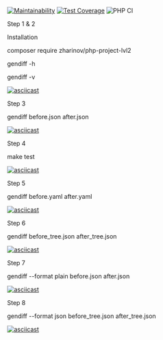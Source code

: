 [![Maintainability](https://api.codeclimate.com/v1/badges/7e5897852afc37b05dbc/maintainability)](https://codeclimate.com/github/zharinovkv/php-project-lvl2/maintainability)
[![Test Coverage](https://api.codeclimate.com/v1/badges/7e5897852afc37b05dbc/test_coverage)](https://codeclimate.com/github/zharinovkv/php-project-lvl2/test_coverage)
![PHP CI](https://github.com/zharinovkv/php-project-lvl2/workflows/PHP%20CI/badge.svg)

Step 1 & 2

Installation

composer require zharinov/php-project-lvl2

gendiff -h

gendiff -v

[![asciicast](https://asciinema.org/a/331315.svg)](https://asciinema.org/a/331315)


Step 3

gendiff before.json after.json

[![asciicast](https://asciinema.org/a/331316.svg)](https://asciinema.org/a/331316)


Step 4

make test

[![asciicast](https://asciinema.org/a/331439.svg)](https://asciinema.org/a/331439)


Step 5

gendiff before.yaml after.yaml

[![asciicast](https://asciinema.org/a/331427.svg)](https://asciinema.org/a/331427)


Step 6

gendiff before_tree.json after_tree.json

[![asciicast](https://asciinema.org/a/331430.svg)](https://asciinema.org/a/331430)


Step 7

gendiff --format plain before.json after.json

[![asciicast](https://asciinema.org/a/331431.svg)](https://asciinema.org/a/331431)


Step 8

gendiff  --format json before_tree.json after_tree.json

[![asciicast](https://asciinema.org/a/331432.svg)](https://asciinema.org/a/331432)

